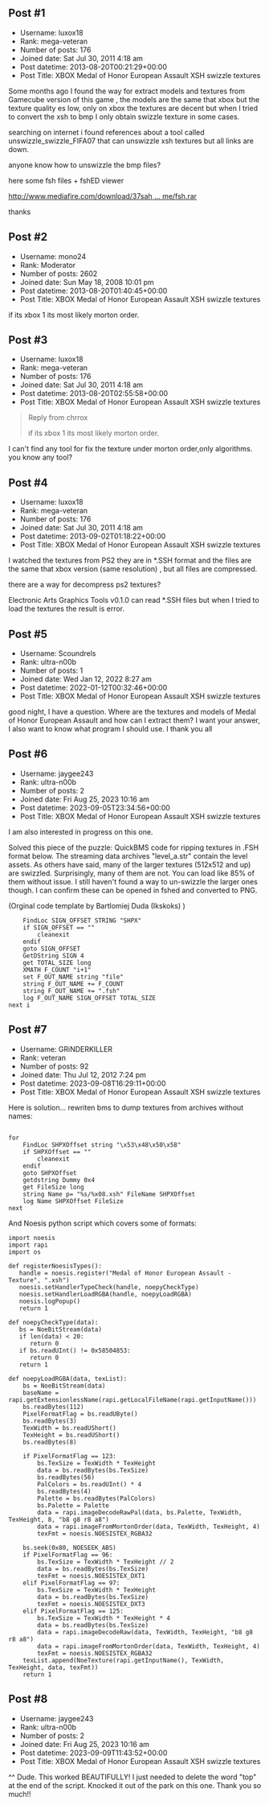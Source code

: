 ## Post #1
- Username: luxox18
- Rank: mega-veteran
- Number of posts: 176
- Joined date: Sat Jul 30, 2011 4:18 am
- Post datetime: 2013-08-20T00:21:29+00:00
- Post Title: XBOX Medal of Honor European Assault XSH swizzle textures

Some months ago I found the way for extract models and textures from Gamecube version of this game , the models are the same that xbox but the texture quality es low, only on xbox the textures are decent 
but when I tried to convert the xsh to bmp I only obtain swizzle texture in some cases.



searching on internet i found references about a tool called unswizzle_swizzle_FIFA07 that can unswizzle xsh textures but all links are down.

anyone know how to unswizzle the bmp files?

here some fsh files + fshED viewer

[http://www.mediafire.com/download/37sah ... me/fsh.rar](http://www.mediafire.com/download/37sahpi8ulpt8me/fsh.rar)

thanks
## Post #2
- Username: mono24
- Rank: Moderator
- Number of posts: 2602
- Joined date: Sun May 18, 2008 10:01 pm
- Post datetime: 2013-08-20T01:40:45+00:00
- Post Title: XBOX Medal of Honor European Assault XSH swizzle textures

if its xbox 1 its most likely morton order.
## Post #3
- Username: luxox18
- Rank: mega-veteran
- Number of posts: 176
- Joined date: Sat Jul 30, 2011 4:18 am
- Post datetime: 2013-08-20T02:55:58+00:00
- Post Title: XBOX Medal of Honor European Assault XSH swizzle textures

> Reply from chrrox
>
> if its xbox 1 its most likely morton order.

I can't find any tool for fix the texture under morton order,only algorithms.
you know any tool?
## Post #4
- Username: luxox18
- Rank: mega-veteran
- Number of posts: 176
- Joined date: Sat Jul 30, 2011 4:18 am
- Post datetime: 2013-09-02T01:18:22+00:00
- Post Title: XBOX Medal of Honor European Assault XSH swizzle textures

I watched the textures from PS2 they are in *.SSH format and the files are the same that xbox version (same resolution) , but all files are compressed.

there are a way for decompress ps2 textures?

Electronic Arts Graphics Tools v0.1.0 can read *.SSH files but when I tried to load the textures the result is error.
## Post #5
- Username: Scoundrels
- Rank: ultra-n00b
- Number of posts: 1
- Joined date: Wed Jan 12, 2022 8:27 am
- Post datetime: 2022-01-12T00:32:46+00:00
- Post Title: XBOX Medal of Honor European Assault XSH swizzle textures

good night, I have a question. Where are the textures and models of Medal of Honor European Assault and how can I extract them? I want your answer, I also want to know what program I should use. I thank you all
## Post #6
- Username: jaygee243
- Rank: ultra-n00b
- Number of posts: 2
- Joined date: Fri Aug 25, 2023 10:16 am
- Post datetime: 2023-09-05T23:34:56+00:00
- Post Title: XBOX Medal of Honor European Assault XSH swizzle textures

I am also interested in progress on this one.

Solved this piece of the puzzle: QuickBMS code for ripping textures in .FSH format below. The streaming data archives "level_a.str" contain the level assets. As others have said, many of the larger textures (512x512 and up) are swizzled. Surprisingly, many of them are not. You can load like 85% of them without issue. I still haven't found a way to un-swizzle the larger ones though. I can confirm these can be opened in fshed and converted to PNG.

(Orginal code template by Bartlomiej Duda (Ikskoks) )

```
	FindLoc SIGN_OFFSET STRING "SHPX"
	if SIGN_OFFSET == ""
		cleanexit
	endif
	goto SIGN_OFFSET
	GetDString SIGN 4
	get TOTAL_SIZE long
	XMATH F_COUNT "i+1"
	set F_OUT_NAME string "file"
	string F_OUT_NAME += F_COUNT
	string F_OUT_NAME += ".fsh"
	log F_OUT_NAME SIGN_OFFSET TOTAL_SIZE
next i
```
## Post #7
- Username: GRiNDERKILLER
- Rank: veteran
- Number of posts: 92
- Joined date: Thu Jul 12, 2012 7:24 pm
- Post datetime: 2023-09-08T16:29:11+00:00
- Post Title: XBOX Medal of Honor European Assault XSH swizzle textures

Here is solution... 
rewriten bms to dump textures from archives without names:

```

for
	FindLoc SHPXOffset string "\x53\x48\x50\x58"
	if SHPXOffset == ""
		cleanexit
	endif
	goto SHPXOffset
	getdstring Dummy 0x4
	get FileSize long
	string Name p= "%s/%x08.xsh" FileName SHPXOffset
	log Name SHPXOffset FileSize
next
```


And Noesis python script which covers some of formats:

```
import noesis
import rapi
import os

def registerNoesisTypes():
   handle = noesis.register("Medal of Honor European Assault - Texture", ".xsh")
   noesis.setHandlerTypeCheck(handle, noepyCheckType)
   noesis.setHandlerLoadRGBA(handle, noepyLoadRGBA)
   noesis.logPopup()
   return 1
        
def noepyCheckType(data):
   bs = NoeBitStream(data)
   if len(data) < 20:
      return 0
   if bs.readUInt() != 0x58504853:
      return 0
   return 1
   
def noepyLoadRGBA(data, texList):
	bs = NoeBitStream(data)
	baseName = rapi.getExtensionlessName(rapi.getLocalFileName(rapi.getInputName()))
	bs.readBytes(112)
	PixelFormatFlag = bs.readUByte()
	bs.readBytes(3)
	TexWidth = bs.readUShort()
	TexHeight = bs.readUShort()
	bs.readBytes(8)
	
	if PixelFormatFlag == 123:
		bs.TexSize = TexWidth * TexHeight
		data = bs.readBytes(bs.TexSize)
		bs.readBytes(56)
		PalColors = bs.readUInt() * 4
		bs.readBytes(4)
		Palette = bs.readBytes(PalColors)
		bs.Palette = Palette
		data = rapi.imageDecodeRawPal(data, bs.Palette, TexWidth, TexHeight, 8, "b8 g8 r8 a8")
		data = rapi.imageFromMortonOrder(data, TexWidth, TexHeight, 4)
		texFmt = noesis.NOESISTEX_RGBA32
		
	bs.seek(0x80, NOESEEK_ABS)
	if PixelFormatFlag == 96:
		bs.TexSize = TexWidth * TexHeight // 2
		data = bs.readBytes(bs.TexSize)
		texFmt = noesis.NOESISTEX_DXT1
	elif PixelFormatFlag == 97:
		bs.TexSize = TexWidth * TexHeight
		data = bs.readBytes(bs.TexSize)
		texFmt = noesis.NOESISTEX_DXT3
	elif PixelFormatFlag == 125:
		bs.TexSize = TexWidth * TexHeight * 4
		data = bs.readBytes(bs.TexSize)
		data = rapi.imageDecodeRaw(data, TexWidth, TexHeight, "b8 g8 r8 a8")
		data = rapi.imageFromMortonOrder(data, TexWidth, TexHeight, 4)
		texFmt = noesis.NOESISTEX_RGBA32
	texList.append(NoeTexture(rapi.getInputName(), TexWidth, TexHeight, data, texFmt))
	return 1
```
## Post #8
- Username: jaygee243
- Rank: ultra-n00b
- Number of posts: 2
- Joined date: Fri Aug 25, 2023 10:16 am
- Post datetime: 2023-09-09T11:43:52+00:00
- Post Title: XBOX Medal of Honor European Assault XSH swizzle textures

^^ Dude. This worked BEAUTIFULLY! I just needed to delete the word "top" at the end of the script. Knocked it out of the park on this one. Thank you so much!!
